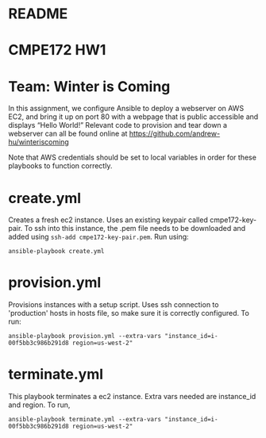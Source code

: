 # README

# CMPE172 HW1
# Team: Winter is Coming

In this assignment, we configure Ansible to deploy a webserver on AWS EC2, and bring it up on port 80 with a webpage that is public accessible and displays “Hello World!”
Relevant code to provision and tear down a webserver can all be found online at 
https://github.com/andrew-hu/winteriscoming

Note that AWS credentials should be set to local variables in order for these playbooks to function correctly.

# create.yml
Creates a fresh ec2 instance. Uses an existing keypair called cmpe172-key-pair. To ssh into this instance, the .pem file needs to be downloaded and added using `ssh-add cmpe172-key-pair.pem`. Run using:
```
ansible-playbook create.yml
```

# provision.yml
Provisions instances with a setup script. Uses ssh connection to 'production' hosts in hosts file, so make sure it is correctly configured. To run:
```
ansible-playbook provision.yml --extra-vars "instance_id=i-00f5bb3c986b291d8 region=us-west-2"
```

# terminate.yml
This playbook terminates a ec2 instance. Extra vars needed are instance_id and region. To run,
```
ansible-playbook terminate.yml --extra-vars "instance_id=i-00f5bb3c986b291d8 region=us-west-2"
```

